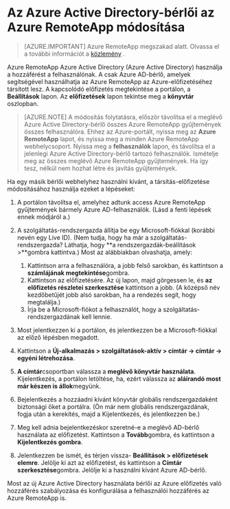 
<properties
    pageTitle="Módosítsa az Azure Active Directory-bérlői az Azure RemoteApp |} Microsoft Azure"
    description="Megtudhatja, hogy miként módosíthatja az Azure Active Directory-bérlői Azure RemoteApp társított"
    services="remoteapp"
    documentationCenter=""
    authors="lizap"
    manager="mbaldwin" />

<tags
    ms.service="remoteapp"
    ms.workload="compute"
    ms.tgt_pltfrm="na"
    ms.devlang="na"
    ms.topic="article"
    ms.date="08/15/2016"
    ms.author="elizapo" />



# <a name="change-the-azure-active-directory-tenant-in-azure-remoteapp"></a>Az Azure Active Directory-bérlői az Azure RemoteApp módosítása

> [AZURE.IMPORTANT]
> Azure RemoteApp megszakad alatt. Olvassa el a további információt a [közlemény](https://go.microsoft.com/fwlink/?linkid=821148) .

Azure RemoteApp Azure Active Directory (Azure Active Directory) használja a hozzáférést a felhasználónak. A csak Azure AD-bérlő, amelyek segítségével használhatja az Azure RemoteApp az Azure-előfizetéséhez társított lesz. A kapcsolódó előfizetés megtekintése a portálon, a **Beállítások** lapon. Az **előfizetések** lapon tekintse meg a **könyvtár** oszlopban.

> [AZURE.NOTE] A módosítás folytatásra, először távolítsa el a meglévő Azure Active Directory-bérlő összes Azure RemoteApp gyűjtemények összes felhasználóra. Ehhez az Azure-portált, nyissa meg az **Azure RemoteApp** lapot, és nyissa meg a minden Azure RemoteApp webhelycsoport. Nyissa meg a **felhasználók** lapon, és távolítsa el a jelenlegi Azure Active Directory-bérlő tartozó felhasználók. Ismételje meg az összes meglévő Azure RemoteApp gyűjtemények. Ha így tesz, nélkül nem hozhat létre és javítás gyűjtemények.

Ha egy másik bérlői webhelyhez használni kívánt, a társítás-előfizetése módosításához használja ezeket a lépéseket:

1. A portálon távolítsa el, amelyhez adtunk access Azure RemoteApp gyűjtemények bármely Azure AD-felhasználók. (Lásd a fenti lépések ennek módjáról a.)


2. A szolgáltatás-rendszergazda állítja be egy Microsoft-fiókkal (korábbi nevén egy Live ID). (Nem tudja, hogy ha már a szolgáltatás-rendszergazda? Láthatja, hogy **a rendszergazdák-beállítások >**gombra kattintva.) Most az alábbiakban olvashatja, amely:
    1. Kattintson arra a felhasználóra, a jobb felső sarokban, és kattintson a **számlájának megtekintése**gombra.
    2. Kattintson az előfizetésére. Az új lapon, majd görgessen le, és **az előfizetés részletei szerkesztése** kattintson a jobb. (A középső név kezdőbetűjét jobb alsó sarokban, ha a rendezés segít, hogy megtalálja.)
    3. Írja be a Microsoft-fiókot a felhasználót, hogy a szolgáltatás-rendszergazdának kell lennie.

3. Most jelentkezzen ki a portálon, és jelentkezzen be a Microsoft-fiókkal az előző lépésben megadott.


4. Kattintson a **Új-alkalmazás > szolgáltatások-aktív > címtár -> címtár -> egyéni létrehozása**.
5. **A címtár**csoportban válassza a **meglévő könyvtár használata**. Kijelentkezés, a portálon letöltése, ha, ezért válassza az **aláírandó most már készen is állok**megyünk.
6. Bejelentkezés a hozzáadni kívánt könyvtár globális rendszergazdaként biztonsági őket a portálra. (Ön már nem globális rendszergazdának, fogja után a kerekítés, majd a Kijelentkezés, és jelentkezzen be.)
7. Meg kell adnia bejelentkezéskor szeretné-e a meglévő AD-bérlő használata az előfizetést. Kattintson a **Tovább**gombra, és kattintson a **Kijelentkezés gombra**.
5. Jelentkezzen be ismét, és térjen vissza- **Beállítások > előfizetések elemre**. Jelölje ki azt az előfizetést, és kattintson a **Címtár szerkesztése**gombra. Jelölje ki a használni kívánt Azure AD-bérlő.



Most az új Azure Active Directory használata bérlői az Azure előfizetés való hozzáférés szabályozása és konfigurálása a felhasználói hozzáférés az Azure RemoteApp is.
